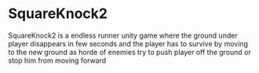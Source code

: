 # SquareKnock2
SquareKnock2 is a endless runner unity game where the ground under player disappears in few seconds and the player has to survive by moving to the new ground as horde of enemies try to push player off the ground or stop him from moving forward
